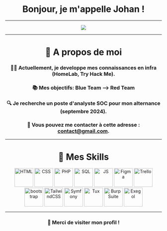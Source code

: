 <div align="center">
<h1 align="center">Bonjour, je m'appelle Johan !</h1>

---

![](https://komarev.com/ghpvc/?username=Johan-Lhuile&color=FF5500)

---

# 📝 A propos de moi

### 👨‍💻 Actuellement, je developpe mes connaissances en infra (HomeLab, Try Hack Me).

### 📚 Mes objectifs: Blue Team --> Red Team

### 🔍 Je recherche un poste d'analyste SOC pour mon alternance (septembre 2024).

### 📧 Vous pouvez me contacter à cette adresse : [contact@gmail.com](mailto:lhuilejohan85@gmail.com).

---


# 🧰 Mes Skills


  <img src="https://imgur.com/BZQoAH7.png" alt="HTML" width="60" height="60">
  <img src="https://i.imgur.com/8TjTunE.png" alt="CSS" width="60" height="60">
  <img src="https://i.imgur.com/x2zVqM4.png" alt="PHP" width="60" height="60">
  <img src="https://upload.wikimedia.org/wikipedia/fr/6/62/MySQL.svg" alt="SQL" width="60" height="60">
  <img src="https://i.imgur.com/ZZxpMuV.png" alt="JS" width="60" height="60">
  <img src="https://imgur.com/u5JmiQy.png" alt="Figma" width="60" height="60">
  <img src="https://logo-marque.com/wp-content/uploads/2021/03/Trello-Logo.png" alt="Trello" width="60" height="60">
  
  <img src="https://consultant-webdesigner.fr/wp-content/uploads/2020/04/bootstrap_4-icon.png" alt="bootstrap" width="60" height="60">
  <img src="https://imgur.com/k4m0csO.png" alt="TailwindCSS" width="60" height="60">
  <img src="https://symfony.com/logos/symfony_black_03.svg" alt="Symfony" width="60" height="60">
  <img src="https://upload.wikimedia.org/wikipedia/commons/3/35/Tux.svg" alt="Tux" width="60" height="60">
  <img src="https://albertoestrada.es/wp-content/uploads/2023/02/burp-suite-logo.png" alt="BurpSuite" width="60" height="60">
  <img src="https://raw.githubusercontent.com/ThePorgs/Exegol-docs/main/.assets/rounded_social_preview.png" alt="Exegol" width="60" height="60">





---



### 🚀 Merci de visiter mon profil !   
</div>
